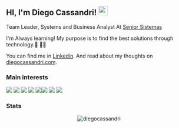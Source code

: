## HI, I'm Diego Cassandri! <img src="https://media.giphy.com/media/hvRJCLFzcasrR4ia7z/giphy.gif" width="25px">

Team Leader, Systems and Business Analyst At [Senior Sistemas](https://www.senior.com.br)

I'm Always learning! My purpose is to find the best solutions through technology.🌱 👨‍💻

You can find me in [Linkedin](https://www.linkedin.com/in/diegocassandri/). And read about my thoughts on [diegocassandri.com](https://diegocassandri.com).


### Main interests

![](https://img.shields.io/badge/Language-Javascript-yellow?style=for-the-badge&logo=javascript)  ![](https://img.shields.io/badge/Language-Typescript-blue?style=for-the-badge&logo=typescript) ![](https://img.shields.io/badge/Backend-Nodejs-green?style=for-the-badge&logo=node.js) ![](https://img.shields.io/badge/Frontend-React-blue?style=for-the-badge&logo=react) ![](https://img.shields.io/badge/CLOUDProvider-aws-orange?style=for-the-badge&logo=amazon)![](https://img.shields.io/badge/METHOD-zettelkasten-gray?style=for-the-badge&logo=roamresearch) ![](https://img.shields.io/badge/METHOD-GTD-008DB6?style=for-the-badge&logo=smartthings) ![](https://img.shields.io/badge/METHOD-SCRUM-0052CC?style=for-the-badge&logo=trello)


### Stats

<p align="center"> <img src="https://github-readme-stats.vercel.app/api?username=diegocassandri&show_icons=true&theme=gotham" alt="diegocassandri" />

<!--
**diegocassandri/diegocassandri** is a ✨ _special_ ✨ repository because its `README.md` (this file) appears on your GitHub profile.

Here are some ideas to get you started:

- 🔭 I’m currently working on ...
- 🌱 I’m currently learning ...
- 👯 I’m looking to collaborate on ...
- 🤔 I’m looking for help with ...
- 💬 Ask me about ...
- 📫 How to reach me: ...
- 😄 Pronouns: ...
- ⚡ Fun fact: ...
-->
